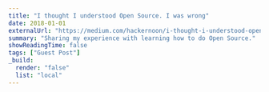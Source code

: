 ```yaml
---
title: "I thought I understood Open Source. I was wrong"
date: 2018-01-01
externalUrl: "https://medium.com/hackernoon/i-thought-i-understood-open-source-i-was-wrong-cf54999c097b"
summary: "Sharing my experience with learning how to do Open Source."
showReadingTime: false
tags: ["Guest Post"]
_build:
  render: "false"
  list: "local"
---
```

